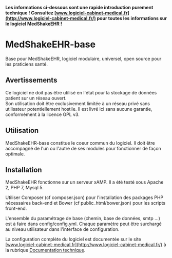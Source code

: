 **Les informations ci-dessous sont une rapide introduction purement technique !
Consultez [www.logiciel-cabinet-medical.fr](http://www.logiciel-cabinet-medical.fr/) pour toutes les informations sur le logiciel MedShakeEHR !**

# MedShakeEHR-base
Base pour MedShakeEHR, logiciel modulaire, universel, open source pour les praticiens santé.

## Avertissements
Ce logiciel ne doit pas être utilisé en l'état pour la stockage de données patient sur un réseau ouvert.  
Son utilisation doit être exclusivement limitée à un réseau privé sans utilisateur potentiellement hostile.
Il est livré ici sans aucune garantie, conformément à la licence GPL v3.

## Utilisation
MedShakeEHR-base constitue le coeur commun du logiciel. Il doit être accompagné de l'un ou l'autre de ses modules pour fonctionner de façon optimale.

## Installation
MedShakeEHR fonctionne sur un serveur xAMP. Il a été testé sous Apache 2, PHP 7, Mysql 5.

Utiliser Composer (cf composer.json) pour l'installation des packages PHP nécessaires back-end et Bower (cf public_html/bower.json) pour les scripts front-end.  

L'ensemble du paramétrage de base (chemin, base de données, smtp ...) est à faire dans config/config.yml.
Chaque paramètre peut être surchargé au niveau utilisateur dans l'interface de configuration.  

La configuration complète du logiciel est documentée sur le site [www.logiciel-cabinet-medical.fr](http://www.logiciel-cabinet-medical.fr/) à la rubrique [Documentation technique](http://www.logiciel-cabinet-medical.fr/documentation-technique/).
